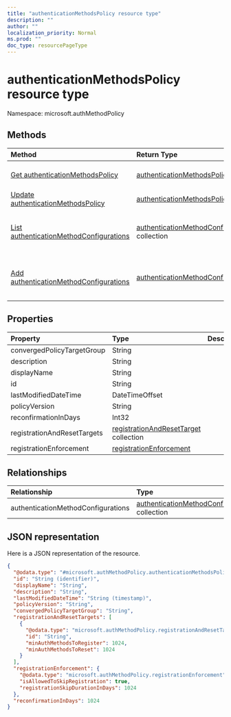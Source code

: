 ```yaml
---
title: "authenticationMethodsPolicy resource type"
description: ""
author: ""
localization_priority: Normal
ms.prod: ""
doc_type: resourcePageType
---
```


# authenticationMethodsPolicy resource type


Namespace: microsoft.authMethodPolicy



## Methods
|Method|Return Type|Description|
|:---|:---|:---|
|[Get authenticationMethodsPolicy](../api/microsoft.authmethodpolicy-authenticationmethodspolicy-get.md)|[authenticationMethodsPolicy](../resources/microsoft.authmethodpolicy-authenticationmethodspolicy.md)|Read properties and relationships of the [authenticationMethodsPolicy](../resources/microsoft.authmethodpolicy-authenticationmethodspolicy.md) object.|
|[Update authenticationMethodsPolicy](../api/microsoft.authmethodpolicy-authenticationmethodspolicy-update.md)|[authenticationMethodsPolicy](../resources/microsoft.authmethodpolicy-authenticationmethodspolicy.md)|Update the properties of a [authenticationMethodsPolicy](../resources/microsoft.authmethodpolicy-authenticationmethodspolicy.md) object.|
|[List authenticationMethodConfigurations](../api/microsoft.authmethodpolicy-authenticationmethodspolicy-list-authenticationmethodconfigurations.md)|[authenticationMethodConfiguration](../resources/microsoft.authmethodpolicy-authenticationmethodconfiguration.md) collection|Get the authenticationMethodConfigurations from the authenticationMethodConfigurations navigation property.|
|[Add authenticationMethodConfigurations](../api/microsoft.authmethodpolicy-authenticationmethodspolicy-post-authenticationmethodconfigurations.md)|[authenticationMethodConfiguration](../resources/microsoft.authmethodpolicy-authenticationmethodconfiguration.md)|Add authenticationMethodConfigurations by posting to the authenticationMethodConfigurations collection.|

## Properties
|Property|Type|Description|
|:---|:---|:---|
|convergedPolicyTargetGroup|String||
|description|String||
|displayName|String||
|id|String||
|lastModifiedDateTime|DateTimeOffset||
|policyVersion|String||
|reconfirmationInDays|Int32||
|registrationAndResetTargets|[registrationAndResetTarget](../resources/microsoft.authmethodpolicy-registrationandresettarget.md) collection||
|registrationEnforcement|[registrationEnforcement](../resources/microsoft.authmethodpolicy-registrationenforcement.md)||

## Relationships
|Relationship|Type|Description|
|:---|:---|:---|
|authenticationMethodConfigurations|[authenticationMethodConfiguration](../resources/microsoft.authmethodpolicy-authenticationmethodconfiguration.md) collection||

## JSON representation
Here is a JSON representation of the resource.
<!-- {
  "blockType": "resource",
  "keyProperty": "id",
  "@odata.type": "microsoft.authMethodPolicy.authenticationMethodsPolicy",
  "baseType": "",
  "openType": false
}
-->
``` json
{
  "@odata.type": "#microsoft.authMethodPolicy.authenticationMethodsPolicy",
  "id": "String (identifier)",
  "displayName": "String",
  "description": "String",
  "lastModifiedDateTime": "String (timestamp)",
  "policyVersion": "String",
  "convergedPolicyTargetGroup": "String",
  "registrationAndResetTargets": [
    {
      "@odata.type": "microsoft.authMethodPolicy.registrationAndResetTarget",
      "id": "String",
      "minAuthMethodsToRegister": 1024,
      "minAuthMethodsToReset": 1024
    }
  ],
  "registrationEnforcement": {
    "@odata.type": "microsoft.authMethodPolicy.registrationEnforcement",
    "isAllowedToSkipRegistration": true,
    "registrationSkipDurationInDays": 1024
  },
  "reconfirmationInDays": 1024
}
```

